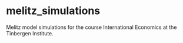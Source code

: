 # melitz_simulations
Melitz model simulations for the course International Economics at the Tinbergen Institute.
